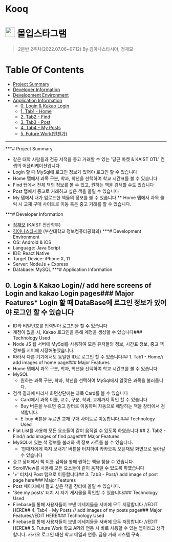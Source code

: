 # Kooq
# <img src="https://user-images.githubusercontent.com/68576681/177258571-64e4855d-bdca-4335-b221-e23d54708cbe.jpg" width="30" height="30"> 몰입스타그램
> 2분반 2주차(2022.07.06~07.12) By 김아나스타시야, 정재모
# Table Of Contents
* [Project Summary](#project-summary)
* [Developer Information](#developer-information)
* [Development Environment](#development-environment)
* [Application Information](#application-information)
  * [0. Login & Kakao Login](#0-login--kakao-login)
  * [1. Tab1 - Home](#1-tab1---home)
  * [2. Tab2 - Find](#2-tab2---find)
  * [3. Tab3 - Post](#3-tab3---post)
  * [4. Tab4 - My Posts](#4-tab4---my-posts)
  * [5. Future Work(언젠가)](#5-future-work언젠가)
***
***# Project Summary
* 같은 대학 사람들과 전공 서적을 중고 거래할 수 있는 '당근 마켓 & KAIST OTL' 컨셉의 어플리케이션입니다.
* Login 할 때 MySql에 로그인 정보가 있어야 로그인 할 수 있습니다
* Home 탭에서 과목 구분, 학과, 학년을 선택하여 학교 시간표를 볼 수 있습니다
* Find 탭에서 전체 책의 정보를 볼 수 있고, 원하는 책을 검색할 수도 있습니다
* Post 탭에서 중고로 거래하고 싶은 책을 올릴 수 있습니다
* My 탭에서 내가 업로드한 책들의 정보를 볼 수 있습니다
** Home 탭에서 과목 클릭 시 교재 구매 사이트로 이동 혹은 중고 거래를 할 수 있습니다.

***# Developer Information
* [정재모](https://github.com/JaemoJeong) (KAIST 전산학부)
* [김아나스타시야](https://github.com/anista13) (부산대학교 정보컴퓨터공학과)
***# Development Environment
* OS: Android & iOS
* Language: Java Script
* IDE: React Native
* Target Device: iPhone X, 11
* Server: NodeJs + Express
* Database: MySQL
***# Application Information
## 0. Login & Kakao Login// add here screens of Login and kakao Login pages### Major Features* Login 할 때 DataBase에 로그인 정보가 있어야 로그인 할 수 있습니다
* ID와 비밀번호를 입력받아 로그인을 할 수 있습니다
* 계정이 없을 시, Kakao 로그인을 통해 계정을 생성할 수 있습니다### Technology Used
* Node JS 웹 서버에 MySql를 사용하여 모든 유저들의 정보, 시간표 정보, 중고 책 정보를 서버에 저장해놓았습니다.
* 따라서 다른 기기에서도 동일한 ID로 로그인 할 수 있습니다## 1. Tab1 - Home// add images of home page### Major Features
* Home 탭에서 과목 구분, 학과, 학년을 선택하여 학교 시간표를 볼 수 있습니다
* MySQL
  * 원하는 과목 구분, 학과, 학년을 선택하여 MySql에서 알맞은 과목을 불러옵니다.
* 검색 결과에 따라서 화면상단에는 과목 Card를 볼 수 있습니다
  * Card에서 과목 이름, 교수, 구분, 학과, 교제까지 확인 할 수 있습니다
  * Buy 버튼을 누르면 중고 장터로 이동하며 자동으로 해당하는 책을 장터에서 검색합니다.
  * E-buy 버튼을 누르면 교재 구매 사이트로 이동합니다.### Technology Used
* Flat List를 사용해 모든 요소들이 같이 움직일 수 있도록 하였습니다.## 2. Tab2 - Find// add images of find page### Major Features
* MySQL에 있는 책 정보를 불러와 책 정보 카트를 볼 수 있습니다.
  * '판매자에게 쪽지 보내기' 버튼을 터치하여 카카오톡 오픈채팅 화면으로 돌아갈 수 있습니다
* 중고 장터에서 책 이름 검색을 통해 원하는 책을 찾을 수 있습니다.
* ScrollView를 사용해 모든 요소들이 같이 움직일 수 있도록 하였습니다
* '+' 터치시 Post 탭으로 이동합니다## 3. Tab3 - Post// add image of post page here### Major Features
* Post 페이지에서 팔고 싶은 책을 장터에 올릴 수 있습니다.
* 'See my posts' 터치 시 자기 게시물을 확인할 수 있습니다### Technology Used
* Firebase를 통해 사용자들이 보낸 메세지들을 서버에 모두 저장합니다 //EDIT HERE## 4. Tab4 - My Posts
// add images of my posts page### Major Features//EDIT HERE### Technology Used
* Firebase를 통해 사용자들이 보낸 메세지들을 서버에 모두 저장합니다 //EDIT HERE## 5. Future Work
학교 API와 연동 시 바로 사용할 수 있는 앱이라고 생각합니다.
카카오 로그인 대신 학교 메일과 연동.
금융 거래 시스템 구축.
